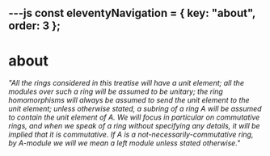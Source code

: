---js
const eleventyNavigation = {
	key: "about",
	order: 3
};
---
# about

_"All the rings considered in this treatise will have a unit element; all the modules over such a ring will be assumed to be unitary; the ring homomorphisms will always be assumed to send the unit element to the unit element; unless otherwise stated, a subring of a ring A will be assumed to contain the unit element of A. We will focus in particular on commutative rings, and when we speak of a ring without specifying any details, it will be implied that it is commutative. If A is a not-necessarily-commutative ring, by A-module we will we mean a left module unless stated otherwise."_


